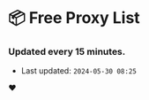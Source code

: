 # :package: Free Proxy List
### Updated every 15 minutes.

- Last updated: `2024-05-30 08:25`

:heart:
